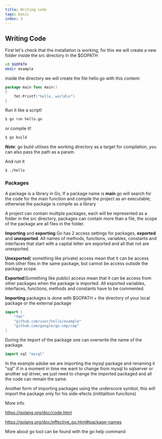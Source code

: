 ```yaml
---
title: Writing code
tags: basic
index: 3
---
```


## Writing Code

First let's check that the installation is working, for this we will create a new folder inside the src directory in the $GOPATH

``` bash
cd $GOPATH
mkdir example
```

inside the directory we will create the file hello.go with this content:

``` go
package main func main()
{
    fmt.Printf("hello, world\n")
}
```

Run it like a script!

``` bash
$ go run hello.go
```

or compile it!

``` bash
$ go build
```

**_Note_**: go build utilises the working directory as a target for compilation, you can also pass the path as a param.

And run it

``` bash
$ ./hello
```

### Packages

A package is a library in Go, If a package name is **main** go will search for the code for the main function and compile the project as an executable; otherwise the package is compile as a library

A project can contain multiple packages, each will be represented as a folder in the src directory, packages can contain more than a file, the scope of the package are all files in the folder.


**Importing** and **exporting** Go has 2 access settings for packages, **exported** and **unexported**. All names of methods, functions, variables, constants and interfaces that start with a capital letter are exported and all that not are unexported.

**Unexported**( something like private) access mean that it can be access from other files in the same package, but cannot be access outside the package scope.

**Exported**(Something like public) access mean that it can be access from other packages when the package is imported. All exported variables, interfaces, functions, methods and constants have to be commented.

**Importing** packages is done with $GOPATH + the directory of your local package or the external package

```go
import (
    "fmt"
    "github.com/user/hello/example"
    "github.com/google/go-cmp/cmp"
)
```

During the import of the package one can overwrite the name of the package.

```go
import sql "mysql"
```

In the example adobe we are importing the mysql package and renaming it "sql" if in a moment in time me want to change from mysql to sqlserver or another sql driver, we just need to change the imported packaged and all the code can remain the same.

Another form of importing packages using the underscore symbol, this will import the package only for his side-efects (inititalition funcitons)

More info

<https://golang.org/doc/code.html>

<https://golang.org/doc/effective_go.html#package-names>

More about go tool can be found with the go help command
